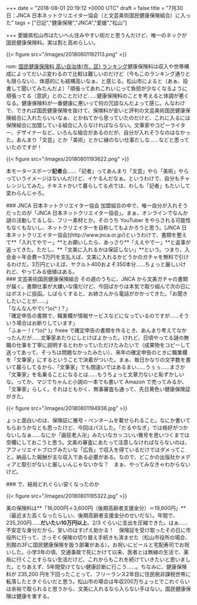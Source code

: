 
+++
date = "2018-08-01 20:19:12 +0000 UTC"
draft = false
title = "7月30日：JNCA 日本ネットクリエイター協会（と文芸美術国民健康保険組合）に入った"
tags = ["日記","健康保険","JNCA","愛媛","松山"]

+++
愛媛県松山市はたいへん住みやすい街だと思うんだけど、唯一のネックが国民健康保険料。実は割と高めらしい。

{{< figure src="/images/20180801192113.png"  >}}

rom: <a href="http://jigyou-tax.hajime888.com/j01.html">国民健康保険料 高い自治体(市、区) ランキング</a>健康保険料は収入や世帯構成によってだいぶ変わるので比較は難しいのだけど（今もこのランキング通りとも限らない）、体感的にも結構高いなぁ、と感じる。松山市によると（あぁ、投書して聞いてみたんだよ）「頑張ってあれこれいじって負担が少なくなるように頑張ってる（意訳」とのことだけど……健康保険料のことを考えると体調が悪くなる。健康保険料が一番健康に悪いって何の冗談なんだよって感じ。んなわけで、できれば国民健康保険を抜けて、保険料が安いと評判の文芸美術国民健康保険組合に入れたらいいなぁ、とかねてから思っていたのだけど、これに入るには保険組合に加盟している組合に入らなければならない。文筆家やコピーライター、デザイナーなど、いろんな組合があるのだが、自分が入れそうなのはなかった。あんまり「文芸」とか「美術」とかに縁のない仕事だしな……などと思っていたのですが！

{{< figure src="/images/20180801193622.png"  >}}

本モータースポーツ**記者**会……「記者」ってあんまり「文芸」やら「美術」やらっていうイメージはないんだけど、イケるんだなぁ。というわけで、自分もチャレンジしてみた。テキストかいて暮らしてる点では、わしも「記者」もたいして変わらんじゃろ。

<div class="section">
    ### JNCA 日本ネットクリエイター協会
    加盟組合の中で、唯一自分が入れそうだったのが「JNCA 日本ネットクリエイター協会」。まぁ、オンラインでなんか謎の活動してるしな、フリー素材とか。そのうち YouTuber をやらされる可能性もなくもないし、ネットクリエイターを自称してもよかろうと思う。[JNCA 日本ネットクリエイター協会](http://www.jnca.or.jp/)というわけで、書類を整えて**「入れてやでー」**とお願いしたら、あっさり**「ええやでー」**と返事が返ってきた。ただし、**「文美に入れるかは保証しない」**という。つまり、入会金＋年会費＝3万円を支払えば、文美に入れるかどうかのガチャを無料で引けるわけだ。3万円といえば、ヤクルト400およそ350本分……ちょっと厳しいけれど、やってみる価値はある。

</div>
<div class="section">
    ### 文芸美術国民健康保険組合
    その週のうちに、JNCA から文美ガチャの書類が届く。書類仕事が大嫌いな僕だけど、今回ばかりは本気で取り組んで次の日にはポストに投函。しばらくすると、お姉さんから電話がかかってきた。「お聞きしたいことが……」<br/>
「なんなんやで( ^)o(^ )？」<br/>
「確定申告の書類で、職業欄が情報サービスなどになっているのですが……そういう場合はお断りしています」<br/>
「ふぁー！( ^)o(^ )」freee で確定申告の書類を作るとき、あんまり考えてなかったんだが……文筆家あたりにしとけばよかった。けれど、日頃やってる謎の無職の仕事を丁寧に説明するとわかっていただけたみたいで（成果物をコピーして送ってあって、そっちは問題なかったみたい）、来年の確定申告のときに職業欄を「文筆家」にするということで決着がついた。まぁ、毎日かなりの文字数を書いて暮らしてるから、「文筆家」でも間違いではあるまい……うぅぅ……まさか「文筆家」を名乗ることになるとは……もうちょっと文章力ないと恥ずかしいな。ってか、マジでちゃんと小説の一本でも書いて Amazon で売ってみるか、「文筆家」らしく。それはともかく、無事審査も通って、先日黄色い健康保険証がきた。

{{< figure src="/images/20180801194936.jpg"  >}}

ょっと面白いのは、保険証に雅号・ペンネームを載せられること。なにか書いてもらおうかなとも思ったけど、今回はパスした。「だるやなぎ」では格好がつかないしなぁ……なにか「画狂老人卍」みたいなカッコいい雅号を思いつくまでは空欄にしておこうと思う。文美の審査にあたって注意しなければならないのは、アフィリエイトブログみたいな「広告」で収入を得ているだけではダメってこと。納品した報酬が主な収入である必要がある。なので、どこかの出版社かメディアと取引がないと厳しいんじゃないかな？　まぁ、やってみなきゃわからないけど。

</div>
<div class="section">
    ### で、結局どれぐらい安くなったのか
    

{{< figure src="/images/20180801195322.jpg"  >}}

美の保険料は**「16,000円＋3,600円（後期高齢者支援金分）＝19,600円」**（最近また高くなったらしい、後期高齢者支援金分のせいだな）。年間で、235,200円……**だいたい10万円以上**、2/3 ぐらいに支出を圧縮できた。はぁ……不安定な身分だから、安いのはすげえ助かる！　保険証を受け取ったその日に市役所に行って、さっそく保険の切り替え手続きも済ませた（松山市役所の場合、別館の3Fに国民健康保険を扱う部署がある）。お祝いにビールと宅配寿司でお祝いした。小学3年の頃、交通事故で死にかけて以来、医者とは無縁の生活で、薬局に行くことすらない生活だけど、これからもこれを続けていきたいと思いました。とりあえず、5年間受けてない健康診断に行こう……。ちなみに、健康保険料が 235,200 円を下回ったことって、フリーランス2年目に住民税非課税世帯に転落したときぐらいだと思う。松山市の場合は年収200万ちょっとでこれぐらいは余裕で取られると思うから、文美に入れるなら入らない手はない。国民健康保険は健康を害する。

</div>

